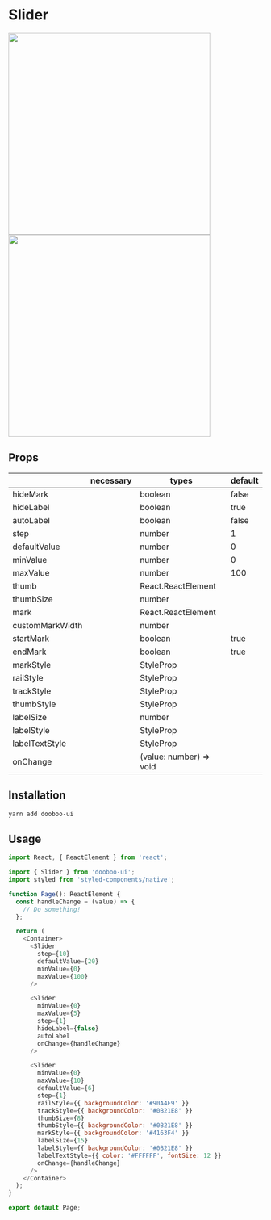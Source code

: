 # Slider

<img src="https://user-images.githubusercontent.com/11019960/73301465-2d215000-4256-11ea-974f-e45be574a4a4.png" width="400" />
<img src="https://user-images.githubusercontent.com/11019960/73301499-3c080280-4256-11ea-9095-80c40703191f.png" width="400" />

## Props

|                      | necessary | types                   | default |
| -------------------- | --------- | ----------------------- | ------- |
| hideMark             |           | boolean                 |false    |
| hideLabel            |           | boolean                 |true     |
| autoLabel            |           | boolean                 |false    |
| step                 |           | number                  |1        |
| defaultValue         |           | number                  |0        |
| minValue             |           | number                  |0        |
| maxValue             |           | number                  |100      |
| thumb                |           | React.ReactElement      |         |
| thumbSize            |           | number                  |         |
| mark                 |           | React.ReactElement      |         |
| customMarkWidth      |           | number                  |         |
| startMark            |           | boolean                 |true     |
| endMark              |           | boolean                 |true     |
| markStyle            |           | StyleProp<ViewStyle>    |         |
| railStyle            |           | StyleProp<ViewStyle>    |         |
| trackStyle           |           | StyleProp<ViewStyle>    |         |
| thumbStyle           |           | StyleProp<ViewStyle>    |         |
| labelSize            |           | number                  |         |
| labelStyle           |           | StyleProp<ViewStyle>    |         |
| labelTextStyle       |           | StyleProp<TextStyle>    |         |
| onChange             |           | (value: number) => void |         |

## Installation

```sh
yarn add dooboo-ui
```

## Usage

```javascript
import React, { ReactElement } from 'react';

import { Slider } from 'dooboo-ui';
import styled from 'styled-components/native';

function Page(): ReactElement {
  const handleChange = (value) => {
    // Do something!
  };

  return (
    <Container>
      <Slider
        step={10}
        defaultValue={20}
        minValue={0}
        maxValue={100}
      />

      <Slider
        minValue={0}
        maxValue={5}
        step={1}
        hideLabel={false}
        autoLabel
        onChange={handleChange}
      />

      <Slider
        minValue={0}
        maxValue={10}
        defaultValue={6}
        step={1}
        railStyle={{ backgroundColor: '#90A4F9' }}
        trackStyle={{ backgroundColor: '#0B21E8' }}
        thumbSize={8}
        thumbStyle={{ backgroundColor: '#0B21E8' }}
        markStyle={{ backgroundColor: '#4163F4' }}
        labelSize={15}
        labelStyle={{ backgroundColor: '#0B21E8' }}
        labelTextStyle={{ color: '#FFFFFF', fontSize: 12 }}
        onChange={handleChange}
      />
    </Container>
  );
}

export default Page;
```

